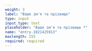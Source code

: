 ```yaml
---
weight: 3
label: "Ваше ім'я та прізвище"
type: input
input_type: text
placeholder: "Ваше ім'я та прізвище *"
name: "entry.1021425913"
maxlength: 255
required: required
---
```

